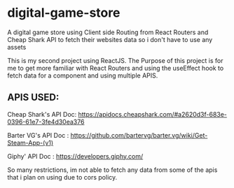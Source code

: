 # digital-game-store

A digital game store using Client side Routing from React Routers and Cheap Shark API to fetch their websites data so i don't have to use any assets

This is my second project using ReactJS. The Purpose of this project is for me to get more familiar with React Routers and using the useEffect hook to fetch data for a component and using multiple APIS.

## APIS USED:

Cheap Shark's API Doc: https://apidocs.cheapshark.com/#a2620d3f-683e-0396-61e7-3fe4d30ea376

Barter VG's API Doc : https://github.com/bartervg/barter.vg/wiki/Get-Steam-App-(v1)

Giphy' API Doc : https://developers.giphy.com/

So many restrictions, im not able to fetch any data from some of the apis that i plan on using due to cors policy.

